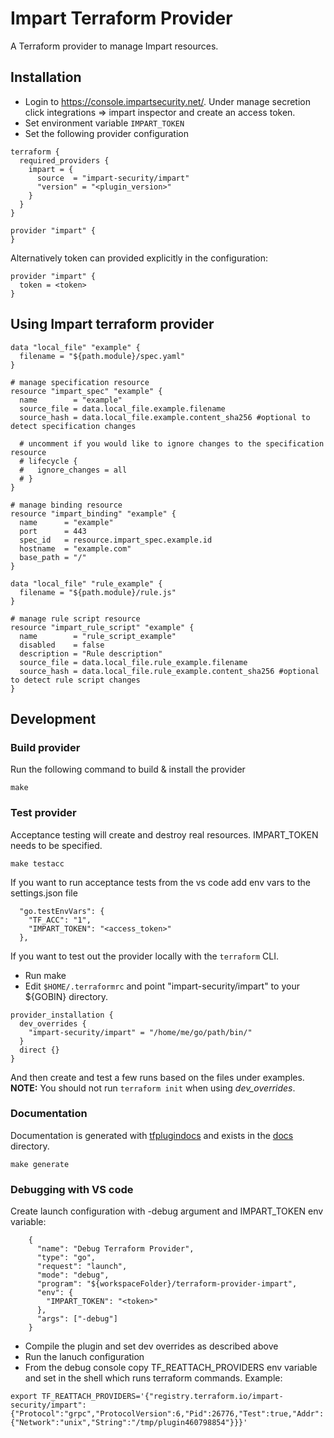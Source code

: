 
# Impart Terraform Provider

A Terraform provider to manage Impart resources.

## Installation

- Login to https://console.impartsecurity.net/. Under manage secretion click integrations => impart inspector and create an access token.
- Set environment variable `IMPART_TOKEN`
- Set the following provider configuration

```
terraform {
  required_providers {
    impart = {
      source  = "impart-security/impart"
      "version" = "<plugin_version>"
    }
  }
}

provider "impart" {
}
```

Alternatively token can provided explicitly in the configuration:

```
provider "impart" {
  token = <token>
}
```

## Using Impart terraform provider

```
data "local_file" "example" {
  filename = "${path.module}/spec.yaml"
}

# manage specification resource
resource "impart_spec" "example" {
  name        = "example"
  source_file = data.local_file.example.filename
  source_hash = data.local_file.example.content_sha256 #optional to detect specification changes

  # uncomment if you would like to ignore changes to the specification resource
  # lifecycle {
  #   ignore_changes = all
  # }
}

# manage binding resource
resource "impart_binding" "example" {
  name      = "example"
  port      = 443
  spec_id   = resource.impart_spec.example.id
  hostname  = "example.com"
  base_path = "/"
}

data "local_file" "rule_example" {
  filename = "${path.module}/rule.js"
}

# manage rule script resource
resource "impart_rule_script" "example" {
  name        = "rule_script_example"
  disabled    = false
  description = "Rule description"
  source_file = data.local_file.rule_example.filename
  source_hash = data.local_file.rule_example.content_sha256 #optional to detect rule script changes
}
```

## Development

### Build provider

Run the following command to build & install the provider

```shell
make
```

### Test provider

Acceptance testing will create and destroy real resources. IMPART_TOKEN needs to be specified.

```shell
make testacc
```

If you want to run acceptance tests from the vs code add env vars to the settings.json file
```
  "go.testEnvVars": {
    "TF_ACC": "1",
    "IMPART_TOKEN": "<access_token>"
  },
```
If you want to test out the provider locally with the `terraform` CLI.

- Run make
- Edit `$HOME/.terraformrc` and point "impart-security/impart" to your ${GOBIN} directory.

```hcl
provider_installation {
  dev_overrides {
    "impart-security/impart" = "/home/me/go/path/bin/"
  }
  direct {}
}
```

And then create and test a few runs based on the files under examples. **NOTE:** You should not run `terraform init` when using _dev_overrides_.

### Documentation

Documentation is generated with [tfplugindocs](https://github.com/hashicorp/terraform-plugin-docs) and exists in the [docs](./docs/) directory.

```shell
make generate
```

### Debugging with VS code

Create launch configuration with -debug argument and IMPART_TOKEN env variable:

```
    {
      "name": "Debug Terraform Provider",
      "type": "go",
      "request": "launch",
      "mode": "debug",
      "program": "${workspaceFolder}/terraform-provider-impart",
      "env": {
        "IMPART_TOKEN": "<token>"
      },
      "args": ["-debug"]
    }
```

- Compile the plugin and set dev overrides as described above
- Run the lanuch configuration
- From the debug console copy TF_REATTACH_PROVIDERS env variable and set in the shell which runs terraform commands. Example:

```
export TF_REATTACH_PROVIDERS='{"registry.terraform.io/impart-security/impart":{"Protocol":"grpc","ProtocolVersion":6,"Pid":26776,"Test":true,"Addr":{"Network":"unix","String":"/tmp/plugin460798854"}}}'
```




